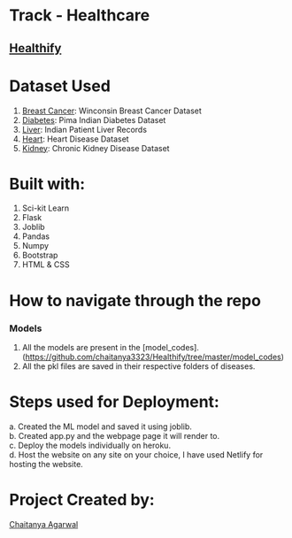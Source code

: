 # Track - Healthcare 
## [Healthify](https://peaceful-clarke-23a9e1.netlify.app/)

# Dataset Used
1. [Breast Cancer](https://www.kaggle.com/uciml/breast-cancer-wisconsin-data): Winconsin Breast Cancer Dataset
2. [Diabetes](https://www.kaggle.com/uciml/pima-indians-diabetes-database): Pima Indian Diabetes Dataset
3. [Liver](https://www.kaggle.com/uciml/indian-liver-patient-records): Indian Patient Liver Records
4. [Heart](https://www.kaggle.com/ronitf/heart-disease-uci): Heart Disease Dataset
5. [Kidney](https://www.kaggle.com/mansoordaku/ckdisease): Chronic Kidney Disease Dataset

# Built with:
 1. Sci-kit Learn
 2. Flask
 3. Joblib
 4. Pandas
 5. Numpy
 6. Bootstrap
 7. HTML & CSS

# How to navigate through the repo
 ### Models
  1. All the models are present in the [model_codes].(https://github.com/chaitanya3323/Healthify/tree/master/model_codes)
  2. All the pkl files are saved in their respective folders of diseases.
  
 # Steps used for Deployment:
 a. Created the ML model and saved it using joblib.<br>
 b. Created app.py and the webpage page it will render to.<br>
 c. Deploy the models individually on heroku.<br>
 d. Host the website on any site on your choice, I have used Netlify for hosting the website.
 
 # Project Created by:
  [Chaitanya Agarwal](https://www.linkedin.com/in/chaitanya-agarwal-3976a8196/)        
  
 
